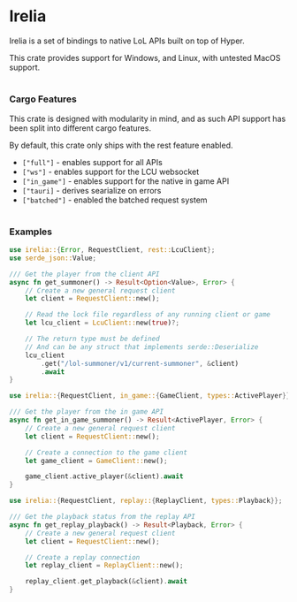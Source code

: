 # Irelia

Irelia is a set of bindings to native LoL APIs built on top of Hyper.

This crate provides support for Windows, and Linux, with untested MacOS support.

#
### Cargo Features

This crate is designed with modularity in mind, and as such API support has been split into different cargo features. 

By default, this crate only ships with the rest feature enabled.

- `["full"]` - enables support for all APIs
- `["ws"]` - enables support for the LCU websocket
- `["in_game"]` - enables support for the native in game API
- `["tauri]` - derives searialize on errors
- `["batched"]` - enabled the batched request system


#
### Examples
```rust
use irelia::{Error, RequestClient, rest::LcuClient};
use serde_json::Value;

/// Get the player from the client API
async fn get_summoner() -> Result<Option<Value>, Error> {
    // Create a new general request client
    let client = RequestClient::new();

    // Read the lock file regardless of any running client or game
    let lcu_client = LcuClient::new(true)?;

    // The return type must be defined
    // And can be any struct that implements serde::Deserialize
    lcu_client
        .get("/lol-summoner/v1/current-summoner", &client)
        .await
}
```

```rust
use irelia::{RequestClient, in_game::{GameClient, types::ActivePlayer}};

/// Get the player from the in game API
async fn get_in_game_summoner() -> Result<ActivePlayer, Error> {
    // Create a new general request client
    let client = RequestClient::new();

    // Create a connection to the game client
    let game_client = GameClient::new();

    game_client.active_player(&client).await
}

```

```rust
use irelia::{RequestClient, replay::{ReplayClient, types::Playback}};

/// Get the playback status from the replay API
async fn get_replay_playback() -> Result<Playback, Error> {
    // Create a new general request client
    let client = RequestClient::new();

    // Create a replay connection
    let replay_client = ReplayClient::new();

    replay_client.get_playback(&client).await
}
```